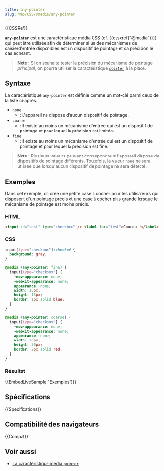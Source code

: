 ```yaml
---
title: any-pointer
slug: Web/CSS/@media/any-pointer
---
```


{{CSSRef}}

**`any-pointer`** est une caractéristique média CSS (cf. {{cssxref("@media")}}) qui peut être utilisée afin de déterminer si un des mécanismes de saisie/d'entrée disponibles est un dispositif de pointage et sa précision le cas échéant.

> **Note :** Si on souhaite tester la précision du mécanisme de pointage _principal_, on pourra utiliser la caractéristique [`pointer`](/fr/docs/Web/CSS/@media/pointer) à la place.

## Syntaxe

La caractéristique `any-pointer` est définie comme un mot-clé parmi ceux de la liste ci-après.

- `none`
  - : L'appareil ne dispose d'aucun dispositif de pointage.
- `coarse`
  - : Il existe au moins un mécanisme d'entrée qui est un dispositif de pointage et pour lequel la précision est limitée.
- `fine`
  - : Il existe au moins un mécanisme d'entrée qui est un dispositif de pointage et pour lequel la précision est fine.

> **Note :** Plusieurs valeurs peuvent correspondre si l'appareil dispose de dispositifs de pointage différents. Toutefois, la valeur `none` ne sera utilisée que lorsqu'aucun dispositif de pointage ne sera détecté.

## Exemples

Dans cet exemple, on crée une petite case à cocher pour les utilisateurs qui disposent d'un pointage précis et une case à cocher plus grande lorsque le mécanisme de pointage est moins précis.

### HTML

```html
<input id="test" type="checkbox" /> <label for="test">Coucou !</label>
```

### CSS

```css
input[type="checkbox"]:checked {
  background: gray;
}

@media (any-pointer: fine) {
  input[type="checkbox"] {
    -moz-appearance: none;
    -webkit-appearance: none;
    appearance: none;
    width: 15px;
    height: 15px;
    border: 1px solid blue;
  }
}

@media (any-pointer: coarse) {
  input[type="checkbox"] {
    -moz-appearance: none;
    -webkit-appearance: none;
    appearance: none;
    width: 30px;
    height: 30px;
    border: 2px solid red;
  }
}
```

### Résultat

{{EmbedLiveSample("Exemples")}}

## Spécifications

{{Specifications}}

## Compatibilité des navigateurs

{{Compat}}

## Voir aussi

- [La caractéristique média `pointer`](/fr/docs/Web/CSS/@media/pointer)
